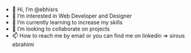 - 👋 Hi, I’m @ebhisrs
- 👀 I’m interested in Web Developer and Designer
- 🌱 I’m currently learning to increase my skills
- 💞️ I’m looking to collaborate on projects
- 📫 How to reach me by email or you can find me on linkedin => sirous ebrahimi

<!---
ebhisrs/ebhisrs is a ✨ special ✨ repository because its `README.md` (this file) appears on your GitHub profile.
You can click the Preview link to take a look at your changes.
--->
